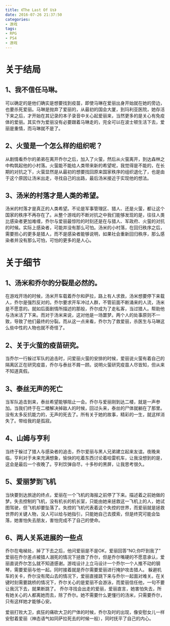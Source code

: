 ```yaml
---
title: 《The Last Of Us》
date: 2016-07-26 21:37:50
categories: 
- 游戏
tags:
- RPG
- PS4
- 游戏
---
```

# 关于结局
## 1、我不信任马琳。
可以确定的是他们确实是想要找到疫苗，即使马琳在爱丽出身开始就在她的旁边，也要杀死爱丽。马琳是抛弃了爱丽的，从最初的国会大厦，到玛利亚医院，她存活下来之后，才开始在其记录的本子录音中关心起爱丽来，当然更多的是关心有免疫体的爱丽。其实作为爱丽没有必要跟着马琳走的，完全可以在波士顿生活下去，爱丽是重情，而马琳就不是了。
## 2、火萤是一个怎么样的组织呢？
从剧情看乔尔的弟弟在离开乔尔之后，加入了火萤，然后从火萤离开，到达森林之中构筑起他的小村落。火萤能不能给人类带来新的希望呢，我觉得是不能的，在长期的对抗之下，火萤显然是从最初的想要找回原来国家秩序的组织退化了，也是由于这个原因让汤米出走，寻找自己的出路，最后汤米接近于实现他的想法。
## 3、汤米的村落才是人类的希望。
汤米的村落才是真正的人类希望。不论是军事管理区、猎人、还是火萤，都让这个国家的秩序不再存在了。从整个游戏的不断对抗之中我们能够发现的是，往往人类比感染者更加难缠，乔尔与爱丽最惊险的时刻还是在与猎人、军政府、火萤的对抗的时候。实际上感染者，可能并没有那么可怕。汤米的小村落，在回归秩序之后，需要担心的更多是猎人，而不是感染者能够说明，如果社会重新回归秩序，那么感染者并没有那么可怕，可怕的更多的是人心。
<!--more-->
# 关于细节
## 1、汤米和乔尔的分裂是必然的。
在游戏开场的时候，汤米开车载着乔尔和萨拉，路上有人求救，汤米想要停下来载人，乔尔是强烈反对的。乔尔要求开车冲过人群，不管前面不断涌来的人流，汤米是不愿意的。就如后面剧情所描述的那般，乔尔成为了走私客，当过猎人。帮助他与汤米活了下来。而对于汤米来说，这对他是一场噩梦。两个人的处事原则不一致，导致了他们最终的分裂。而从这一点来看，乔尔为了救爱丽，杀医生与马琳这么些中性的人物也就不奇怪了。
## 2、关于火萤的疫苗研究。
当乔尔一行躲过军队的追击时，问爱丽火萤的安排的时候，爱丽说火萤有着自己的隔离区正在研究疫苗，乔尔与泰丝不屑一顾。说明火萤研究疫苗人尽皆知，但从来不知道真假。
## 3、泰丝无声的死亡
当军队追击到来，泰丝希望能够阻止一会。乔尔与爱丽刚到达二楼，就是一声参加。当我们终于在二楼解决掉敌人的时候，回过头来，泰丝的尸体就躺在了那里。没有太多反抗能力的，无声的死去了。所有关于她的故事，精彩的一生，就这样消失了。带给我的是孤寂。
## 4、山姆与亨利
当终于躲过了猎人与感染者的追击，乔尔爱丽与黑人兄弟建立起来友谊。夜晚来临，亨利对于未来充满想象，愉快的吃着东西讨论着哈雷机车，让我没想到的是，这会是最后一个夜晚了。亨利饮弹自尽，十多秒的黑屏，让我思考很久。
## 5、爱丽梦到飞机
当快要到达旅途的终点，爱丽在一个飞机的海报之前停了下来。描述着之前她做的梦。失去控制的飞机，没有机长的机长室，只能由她来拯救这一飞机上的人，她试图驾驶，但飞机却要坠落了。失控的飞机代表着这个失控的世界，而爱丽就是拯救世界的关键人物，没人可以给与她指引，只能她自己去摸索，但是终究可能会坠落，她害怕失去朋友，害怕完成不了自己的使命。
## 6、两人关系进展的一些点
乔尔在电梯处，掉了下去之后，他问爱丽是不是OK，爱丽回答“NO,你吓到我了”
爱丽在乔尔差点被猎人溺死的情况下拯救了乔尔，但是乔尔嘴硬的不愿意承认，爱丽直说乔尔怎么就不知道感谢。游戏设计上立马设计一个乔尔一个人推不动的钢琴，需要爱丽与他一起。同时接着就是乔尔需要爱丽进行掩护攻击猎人。
躲避机车的关卡，乔尔没有爬山去的情况下，爱丽直接跳下来与乔尔一起面对难关。在关键时刻需要跳桥的情况下，乔尔关心的是爱丽不会游泳，而爱丽信任他，一句不要让我沉下去，就果断跳了。
乔尔寻找会出走的爱丽，爱丽直言，她害怕失去，所有她关心的人都离她而去，除了乔尔。她不需要什么更懂行的汤米，只需要乔尔，只有这样她才能够心安。

爱丽打败大卫，疯狂的痛砍大卫的尸体的时候，乔尔及时的出现，像安慰女儿一样安慰着爱丽（神态语气如同萨拉死去的时候一般），同时抚平了自己的内心。
